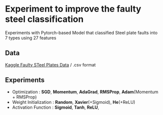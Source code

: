 # Experiment to improve the faulty steel classification

Experiments with Pytorch-based Model that classified Steel plate faults into 7 types using 27 features

## Data

[Kaggle Faulty STeel Plates Data](https://www.kaggle.com/uciml/faulty-steel-plates) / .csv format

## Experiments

- Optimization : **SGD**, **Momentum**, **AdaGrad**, **RMSProp**, **Adam**(Momentum + RMSProp)
- Weight Initialization : **Random**, **Xavier**(+Sigmoid), **He**(+ReLU)
- Activation Function : **Sigmoid**, **Tanh**, **ReLU**,
